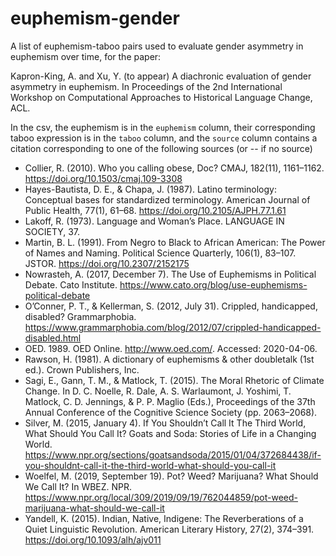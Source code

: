 # euphemism-gender
A list of euphemism-taboo pairs used to evaluate gender asymmetry in euphemism over time, for the paper:

Kapron-King, A. and Xu, Y. (to appear) A diachronic evaluation of gender
asymmetry in euphemism. In Proceedings of the 2nd International Workshop
on Computational Approaches to Historical Language Change, ACL.


In the csv, the euphemism is in the ``euphemism`` column, their corresponding taboo expression is in the ``taboo`` column, and the ``source`` column contains a citation corresponding to one of the following sources (or -- if no source)

* Collier, R. (2010). Who you calling obese, Doc? CMAJ, 182(11), 1161–1162. https://doi.org/10.1503/cmaj.109-3308
* Hayes-Bautista, D. E., & Chapa, J. (1987). Latino terminology: Conceptual bases for standardized terminology. American Journal of Public Health, 77(1), 61–68. https://doi.org/10.2105/AJPH.77.1.61
* Lakoff, R. (1973). Language and Woman’s Place. LANGUAGE IN SOCIETY, 37.
* Martin, B. L. (1991). From Negro to Black to African American: The Power of Names and Naming. Political Science Quarterly, 106(1), 83–107. JSTOR. https://doi.org/10.2307/2152175
* Nowrasteh, A. (2017, December 7). The Use of Euphemisms in Political Debate. Cato Institute. https://www.cato.org/blog/use-euphemisms-political-debate
* O’Conner, P. T., & Kellerman, S. (2012, July 31). Crippled, handicapped, disabled? Grammarphobia. https://www.grammarphobia.com/blog/2012/07/crippled-handicapped-disabled.html
* OED. 1989. OED Online. http://www.oed.com/. Accessed: 2020-04-06.
* Rawson, H. (1981). A dictionary of euphemisms & other doubletalk (1st ed.). Crown Publishers, Inc.
* Sagi, E., Gann, T. M., & Matlock, T. (2015). The Moral Rhetoric of Climate Change. In D. C. Noelle, R. Dale, A. S. Warlaumont, J. Yoshimi, T. Matlock, C. D. Jennings, & P. P. Maglio (Eds.), Proceedings of the 37th Annual Conference of the Cognitive Science Society (pp. 2063–2068).
* Silver, M. (2015, January 4). If You Shouldn’t Call It The Third World, What Should You Call It? Goats and Soda: Stories of Life in a Changing World. https://www.npr.org/sections/goatsandsoda/2015/01/04/372684438/if-you-shouldnt-call-it-the-third-world-what-should-you-call-it
* Woelfel, M. (2019, September 19). Pot? Weed? Marijuana? What Should We Call It? In WBEZ. NPR. https://www.npr.org/local/309/2019/09/19/762044859/pot-weed-marijuana-what-should-we-call-it
* Yandell, K. (2015). Indian, Native, Indigene: The Reverberations of a Quiet Linguistic Revolution. American Literary History, 27(2), 374–391. https://doi.org/10.1093/alh/ajv011
